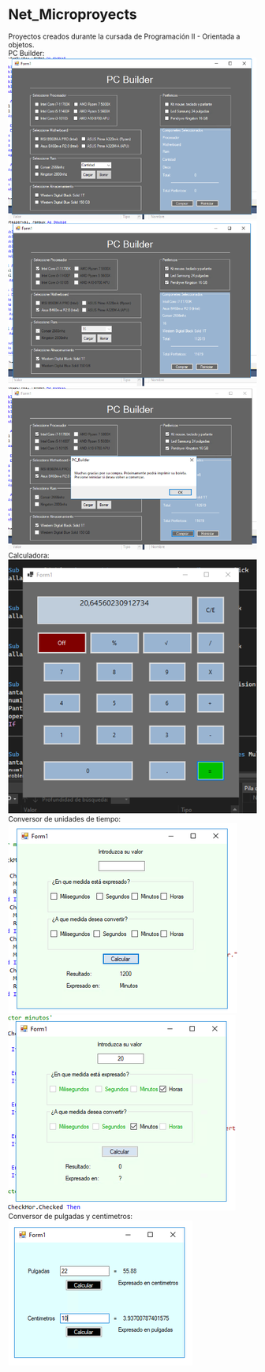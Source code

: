 # Net_Microproyects
Proyectos creados durante la cursada de Programación II - Orientada a objetos.<br>
PC Builder:<br>
![Image text](https://github.com/santiagodg96/Net_Microproyects/blob/main/pcbuilder.PNG)<br>
![Image text](https://github.com/santiagodg96/Net_Microproyects/blob/main/pcbuilder2.PNG)<br>
![Image text](https://github.com/santiagodg96/Net_Microproyects/blob/main/pcbuilder3.PNG)<br>
Calculadora:<br>
![Image text](https://github.com/santiagodg96/Net_Microproyects/blob/main/Calculadora.PNG)<br>
Conversor de unidades de tiempo:<br>
![Image text](https://github.com/santiagodg96/Net_Microproyects/blob/main/Tiempo.PNG)<br>
![Image text](https://github.com/santiagodg96/Net_Microproyects/blob/main/Tiempo2.PNG)<br>
Conversor de pulgadas y centimetros:<br>
![Image text](https://github.com/santiagodg96/Net_Microproyects/blob/main/conversor.PNG)



